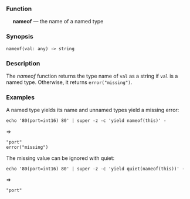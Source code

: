 ### Function

&emsp; **nameof** &mdash; the name of a named type

### Synopsis

```
nameof(val: any) -> string
```

### Description

The _nameof_ function returns the type name of `val` as a string if `val` is a named type.
Otherwise, it returns `error("missing")`.

### Examples

A named type yields its name and unnamed types yield a missing error:
```mdtest-command
echo '80(port=int16) 80' | super -z -c 'yield nameof(this)' -
```
=>
```mdtest-output
"port"
error("missing")
```

The missing value can be ignored with quiet:
```mdtest-command
echo '80(port=int16) 80' | super -z -c 'yield quiet(nameof(this))' -
```
=>
```mdtest-output
"port"
```
